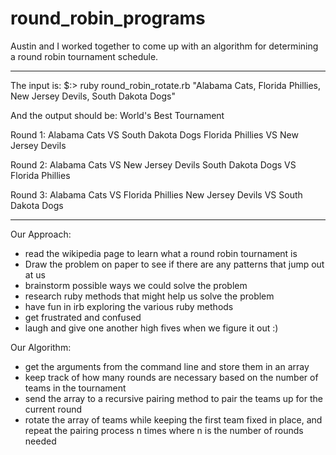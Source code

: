# round_robin_programs
Austin and I worked together to come up with an algorithm for determining a round robin tournament schedule.

  ************************************************
The input is:
$:> ruby round_robin_rotate.rb "Alabama Cats, Florida Phillies, New Jersey Devils, South Dakota Dogs"

And the output should be:
  World's Best Tournament

  Round 1:
  Alabama Cats VS South Dakota Dogs
  Florida Phillies VS New Jersey Devils

  Round 2:
  Alabama Cats VS New Jersey Devils
  South Dakota Dogs VS Florida Phillies

  Round 3:
  Alabama Cats VS Florida Phillies
  New Jersey Devils VS South Dakota Dogs
  
  ************************************************
  
  Our Approach:
  * read the wikipedia page to learn what a round robin tournament is
  * Draw the problem on paper to see if there are any patterns that jump out at us
  * brainstorm possible ways we could solve the problem
  * research ruby methods that might help us solve the problem
  * have fun in irb exploring the various ruby methods
  * get frustrated and confused
  * laugh and give one another high fives when we figure it out :)
  
  Our Algorithm:
  * get the arguments from the command line and store them in an array
  * keep track of how many rounds are necessary based on the number of teams in the tournament
  * send the array to a recursive pairing method to pair the teams up for the current round
  * rotate the array of teams while keeping the first team fixed in place, and repeat the pairing
    process n times where n is the number of rounds needed

